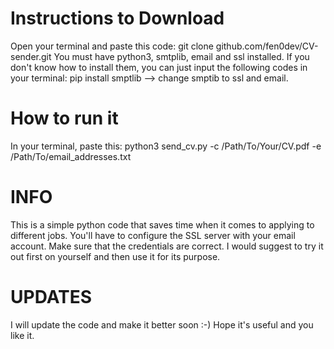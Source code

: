 # Instructions to Download
Open your terminal and paste this code: git clone github.com/fen0dev/CV-sender.git
You must have python3, smtplib, email and ssl installed. If you don't know how to install them, you can just input the following codes in your terminal: pip install smptlib --> change smptib to ssl and email.

# How to run it
In your terminal, paste this: python3 send_cv.py -c /Path/To/Your/CV.pdf -e /Path/To/email_addresses.txt

# INFO
This is a simple python code that saves time when it comes to applying to different jobs.
You'll have to configure the SSL server with your email account. Make sure that the credentials are correct. I would suggest to try it out first on yourself and then use it for its purpose.

# UPDATES
I will update the code and make it better soon :-) Hope it's useful and you like it.
